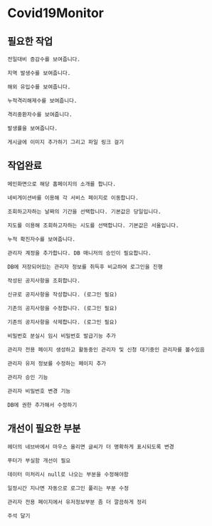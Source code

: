 # Covid19Monitor

필요한 작업
--

    전일대비 증감수를 보여줍니다.
    
    지역 발생수를 보여줍니다.
    
    해외 유입수를 보여줍니다.
    
    누적격리해제수를 보여줍니다.
    
    격리중환자수를 보여줍니다.
    
    발생률을 보여줍니다.
    
    게시글에 이미지 추가하기 그리고 파일 링크 걸기

작업완료
--

    메인화면으로 해당 홈페이지의 소개를 합니다.
    
    네비게이션바를 이용해 각 서비스 페이지로 이동합니다.
    
    조회하고자하는 날짜의 기간을 선택합니다. 기본값은 당일입니다.
    
    지도를 이용해 조회하고자하는 시도를 선택합니다. 기본값은 서울입니다.
    
    누적 확진자수를 보여줍니다.
    
    관리자 계정을 추가합니다. DB 매니저의 승인이 필요합니다.
    
    DB에 저장되어있는 관리자 정보를 취득후 비교하여 로그인을 진행
    
    작성된 공지사항을 조회합니다.
    
    신규로 공지사항을 작성합니다. (로그인 필요)
    
    기존의 공지사항을 수정합니다. (로그인 필요)
    
    기존의 공지사항을 삭제합니다. (로그인 필요)
    
    비밀번호 분실시 임시 비밀번호 발급기능 추가
    
    관리자 전용 페이지 생성하고 활동중인 관리자 및 신청 대기중인 관리자를 볼수있음
    
    관리자 유저 정보를 수정하는 페이지 추가
    
    관리자 승인 기능
    
    관리자 비밀번호 변경 기능
    
    DB에 권한 추가해서 수정하기
    
개선이 필요한 부분
--

    헤더의 네브바에서 마우스 올리면 글씨가 더 명확하게 표시되도록 변경
    
    푸터가 부실함 개선이 필요
    
    데이터 미처리시 null로 나오는 부분을 수정해야함
    
    일정시간 지나면 자동으로 로그인 풀리는 부분 수정
    
    관리자 전용 페이지에서 유저정보부분 좀 더 깔끔하게 정리
    
    주석 달기
